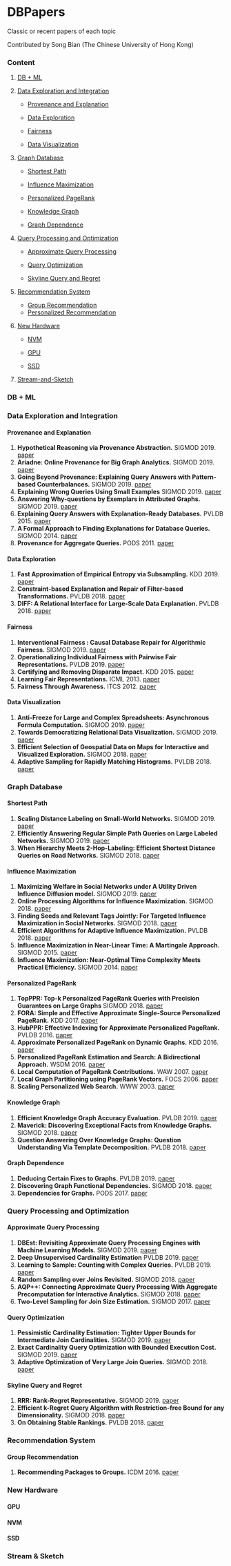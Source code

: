 # DBPapers
Classic or recent papers of each topic

Contributed by Song Bian (The Chinese University of Hong Kong)

### Content

1. [DB + ML](#DB-+-ML)

2. [Data Exploration and Integration](#Data-Exploration-and-Integration)

   - [Provenance and Explanation](#Provenance-and-Explanation)

   - [Data Exploration](#Data-Exploration)

   - [Fairness](#Fairness)

   - [Data Visualization](#Data-Visualization)

3. [Graph Database](#Graph-Database)

   - [Shortest Path](#Shortest-Path)

   - [Influence Maximization](#Influence-Maximization)

   - [Personalized PageRank](#Personalized-PageRank)

   - [Knowledge Graph](#Knowledge-Graph)

   - [Graph Dependence](#Graph-Dependence)

4. [Query Processing and Optimization](#Query-Processing-and-Optimization)

   - [Approximate Query Processing](#Approximate-Query-Processing)

   - [Query Optimization](#Query-Optimization)
   - [Skyline Query and Regret](#Skyline-Query-and-Regret)

5. [Recommendation System](#Recommendation-System)

   - [Group Recommendation](#Group-Recommendation)
   - [Personalized Recommendation](#Personalized-Recommendation)

6. [New Hardware](#New-Hardware)

   - [NVM](#NVM)

   - [GPU](#GPU)

   - [SSD](#SSD)

7. [Stream-and-Sketch](#Stream-and-Sketch)



### DB + ML

### Data Exploration and Integration

#### Provenance and Explanation

1. **Hypothetical Reasoning via Provenance Abstraction.** SIGMOD 2019. [paper](https://web.eecs.umich.edu/~yuvalm/docs/sigmod19.pdf)
2. **Ariadne: Online Provenance for Big Graph Analytics.** SIGMOD 2019. [paper](http://www.sysnet.ucsd.edu/sysnet/miscpapers/ariadne-sigmod19.pdf)
3. **Going Beyond Provenance: Explaining Query Answers with Pattern-based Counterbalances.** SIGMOD 2019. [paper](https://users.cs.duke.edu/~sudeepa/papers/SIGMOD2019-cape.pdf)
4. **Explaining Wrong Queries Using Small Examples** SIGMOD 2019. [paper](https://users.cs.duke.edu/~sudeepa/papers/SIGMOD2019-ratest.pdf)
5. **Answering Why-questions by Exemplars in Attributed Graphs.** SIGMOD 2019. [paper](https://dl.acm.org/doi/pdf/10.1145/3299869.3319890?download=true)
6. **Explaining Query Answers with Explanation-Ready Databases.** PVLDB 2015. [paper](http://www.vldb.org/pvldb/vol9/p348-roy.pdf)
7. **A Formal Approach to Finding Explanations for Database Queries.** SIGMOD 2014. [paper](https://homes.cs.washington.edu/~suciu/main_explanation.pdf)
8. **Provenance for Aggregate Queries.** PODS 2011. [paper](https://www.cs.tau.ac.il/~danielde/publications/pods2011b.pdf)

#### Data Exploration

1. **Fast Approximation of Empirical Entropy via Subsampling.** KDD 2019. [paper](https://www.microsoft.com/en-us/research/uploads/prod/2019/07/kdd19entropy.pdf)
2. **Constraint-based Explanation and Repair of Filter-based Transformations.** PVLDB 2018. [paper](http://www.vldb.org/pvldb/vol11/p947-antenucci.pdf)
3. **DIFF: A Relational Interface for Large-Scale Data Explanation.** PVLDB 2018. [paper](#http://www.vldb.org/pvldb/vol12/p419-abuzaid.pdf)

#### Fairness

1. **Interventional Fairness : Causal Database Repair for Algorithmic Fairness.** SIGMOD 2019. [paper](https://homes.cs.washington.edu/~suciu/sigmod-2019-fairness.pdf)
2. **Operationalizing Individual Fairness with Pairwise Fair Representations.** PVLDB 2019. [paper](http://www.vldb.org/pvldb/vol13/p506-lahoti.pdf)
3. **Certifying and Removing Disparate Impact.** KDD 2015. [paper](http://sorelle.friedler.net/papers/kdd_disparate_impact.pdf)
4. **Learning Fair Representations.** ICML 2013. [paper](https://www.cs.toronto.edu/~toni/Papers/icml-final.pdf)
5. **Fairness Through Awareness.** ITCS 2012. [paper](http://www.cs.toronto.edu/~zemel/documents/fairAwareItcs2012.pdf)

#### Data Visualization

1. **Anti-Freeze for Large and Complex Spreadsheets: Asynchronous Formula Computation.** SIGMOD 2019. [paper](https://dl.acm.org/doi/pdf/10.1145/3299869.3319876?download=true)
2. **Towards Democratizing Relational Data Visualization.** SIGMOD 2019. [paper](http://dbgroup.cs.tsinghua.edu.cn/ligl/papers/sigmod19-tutorial-paper.pdf)
3. **Efficient Selection of Geospatial Data on Maps for Interactive and Visualized Exploration.**  SIGMOD 2018. [paper](https://dl.acm.org/doi/pdf/10.1145/3183713.3183738?download=true)
4. **Adaptive Sampling for Rapidly Matching Histograms.** PVLDB 2018. [paper](http://www.vldb.org/pvldb/vol11/p1262-macke.pdf)

### Graph Database

#### Shortest Path

1. **Scaling Distance Labeling on Small-World Networks.** SIGMOD 2019. [paper](https://dl.acm.org/doi/pdf/10.1145/3299869.3319877?download=true)
2. **Efficiently Answering Regular Simple Path Queries on Large Labeled Networks.** SIGMOD 2019. [paper](https://dl.acm.org/doi/pdf/10.1145/3299869.3319882?download=true)
3. **When Hierarchy Meets 2-Hop-Labeling: Efficient Shortest Distance Queries on Road Networks.** SIGMOD 2018. [paper](https://dl.acm.org/doi/pdf/10.1145/3183713.3196913?download=true)

#### Influence Maximization

1. **Maximizing Welfare in Social Networks under A Utility Driven Influence Diffusion model.** SIGMOD 2019. [paper](https://www.microsoft.com/en-us/research/uploads/prod/2019/05/sigmod2019-epic.pdf)
2. **Online Processing Algorithms for Influence Maximization.** SIGMOD 2018. [paper](https://dl.acm.org/doi/pdf/10.1145/3183713.3183749?download=true)
3. **Finding Seeds and Relevant Tags Jointly: For Targeted Influence Maximization in Social Networks.** SIGMOD 2018. [paper](https://www.ntu.edu.sg/home/arijit.khan/Papers/Tag_InfMax_SIGMOD18.pdf)
4. **Efficient Algorithms for Adaptive Influence Maximization.** PVLDB 2018. [paper](http://www.vldb.org/pvldb/vol11/p1029-han.pdf)
5. **Influence Maximization in Near-Linear Time: A Martingale Approach.** SIGMOD 2015. [paper](https://dl.acm.org/doi/pdf/10.1145/2723372.2723734?download=true)
6. **Influence Maximization: Near-Optimal Time Complexity Meets Practical Efficiency.** SIGMOD 2014. [paper](https://arxiv.org/pdf/1404.0900.pdf)

#### Personalized PageRank

1. **TopPPR: Top-k Personalized PageRank Queries with Precision Guarantees on Large Graphs** SIGMOD 2018. [paper](http://www.weizhewei.com/papers/SIGMOD18.pdf)
2. **FORA: Simple and Effective Approximate Single-Source Personalized PageRank.** KDD 2017. [paper](http://www.weizhewei.com/papers/kdd17.pdf)
3. **HubPPR: Effective Indexing for Approximate Personalized PageRank.** PVLDB 2016. [paper](http://www.vldb.org/pvldb/vol10/p205-wang.pdf)
4. **Approximate Personalized PageRank on Dynamic Graphs.** KDD 2016. [paper](https://www.kdd.org/kdd2016/papers/files/rfp1146-zhangA.pdf)
5. **Personalized PageRank Estimation and Search: A Bidirectional Approach.** WSDM 2016. [paper](https://dl.acm.org/doi/pdf/10.1145/2835776.2835823?download=true)
6. **Local Computation of PageRank Contributions.** WAW 2007. [paper](http://jenniferchayes.com/Papers/LocalPR.pdf)
7. **Local Graph Partitioning using PageRank Vectors.** FOCS 2006. [paper](http://www.leonidzhukov.net/hse/2015/networks/papers/andersen06localgraph.pdf)
8. **Scaling Personalized Web Search.** WWW 2003. [paper](https://dl.acm.org/doi/pdf/10.1145/775152.775191?download=true)

#### Knowledge Graph

1. **Efficient Knowledge Graph Accuracy Evaluation.** PVLDB 2019. [paper](http://www.vldb.org/pvldb/vol11/p1029-han.pdf)
2. **Maverick: Discovering Exceptional Facts from Knowledge Graphs.** SIGMOD 2018. [paper](http://ranger.uta.edu/~cli/pubs/2018/maverick-sigmod18-zhang.pdf)
3. **Question Answering Over Knowledge Graphs: Question Understanding Via Template Decomposition.** PVLDB 2018. [paper](http://www.vldb.org/pvldb/vol11/p1373-zheng.pdf)

#### Graph Dependence

1. **Deducing Certain Fixes to Graphs.** PVLDB 2019. [paper](http://www.vldb.org/pvldb/vol12/p752-fan.pdf)
2. **Discovering Graph Functional Dependencies.** SIGMOD 2018. [paper](https://dl.acm.org/doi/pdf/10.1145/3183713.3196916?download=true)
3. **Dependencies for Graphs.** PODS 2017. [paper](https://dl.acm.org/doi/pdf/10.1145/3034786.3056114?download=true)

### Query Processing and Optimization

#### Approximate Query Processing

1. **DBEst: Revisiting Approximate Query Processing Engines with Machine Learning Models.** SIGMOD 2019. [paper](https://dl.acm.org/doi/pdf/10.1145/3299869.3324958?download=true)
2. **Deep Unsupervised Cardinality Estimation** PVLDB 2019. [paper](http://www.vldb.org/pvldb/vol13/p279-yang.pdf)
3. **Learning to Sample: Counting with Complex Queries.** PVLDB 2019. [paper](http://www.vldb.org/pvldb/vol13/p390-walenz.pdf)
4. **Random Sampling over Joins Revisited.** SIGMOD 2018. [paper](https://home.cse.ust.hk/~xhuam/sigmod18.pdf)
5. **AQP++: Connecting Approximate Query Processing With Aggregate Precomputation for Interactive Analytics.** SIGMOD 2018. [paper](http://www.sfu.ca/~jinglinp/sigmod2018-aqp++.pdf)
6. **Two-Level Sampling for Join Size Estimation.** SIGMOD 2017. [paper](https://www.cse.ust.hk/~yike/sigmod17.pdf)

#### Query Optimization

1. **Pessimistic Cardinality Estimation: Tighter Upper Bounds for Intermediate Join Cardinalities.** SIGMOD 2019. [paper](https://waltercai.github.io/assets/pessimistic-query-optimization.pdf)
2. **Exact Cardinality Query Optimization with Bounded Execution Cost.** SIGMOD 2019. [paper](https://dl.acm.org/doi/pdf/10.1145/3299869.3300087?download=true)
3. **Adaptive Optimization of Very Large Join Queries.** SIGMOD 2018. [paper](https://db.in.tum.de/~radke/papers/hugejoins.pdf)

#### Skyline Query and Regret

1. **RRR: Rank-Regret Representative.** SIGMOD 2019. [paper](https://dl.acm.org/doi/pdf/10.1145/3299869.3300080?download=true)
2. **Efficient k-Regret Query Algorithm with Restriction-free Bound for any Dimensionality.** SIGMOD 2018. [paper](http://www.cse.ust.hk/~raywong/paper/sigmod18-regret.pdf)
3. **On Obtaining Stable Rankings.** PVLDB 2018. [paper](http://www.vldb.org/pvldb/vol12/p237-asudeh.pdf)

### Recommendation System
#### Group Recommendation

1. **Recommending Packages to Groups.** ICDM 2016. [paper](https://ieeexplore.ieee.org/stamp/stamp.jsp?tp=&arnumber=7837869)

### New Hardware

#### GPU

#### NVM

#### SSD

### Stream & Sketch